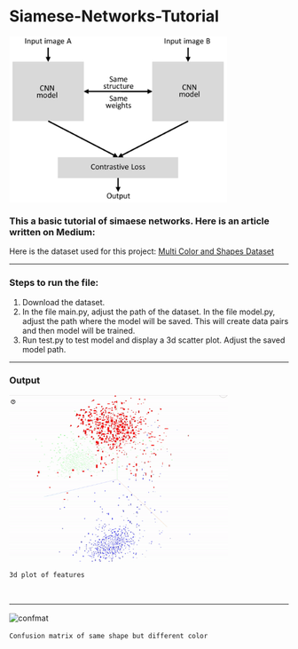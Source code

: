 # Siamese-Networks-Tutorial

<img align="center" alt="siamnet" height= "300px" src="./siamese_net.png?raw=True" />

### This a basic tutorial of simaese networks. Here is an article written on Medium: #

Here is the dataset used for this project: [Multi Color and Shapes Dataset](https://github.com/AdityaDutt/MultiColor-Shapes-Database)

---

### Steps to run the file:

1. Download the dataset.
2. In the file main.py, adjust the path of the dataset. In the file model.py, adjust the path where the model will be saved. This will create data pairs and then model will be trained.
3. Run test.py to test model and display a 3d scatter plot. Adjust the saved model path. 

---

### Output

<img align="center" alt="gif" height= "300px" src="./color.gif?raw=True" />

```3d plot of features```

<br/>

---

<img align="center" alt="confmat" height= "500px" src="./conf_mat.png?raw=True" />

```Confusion matrix of same shape but different color```
